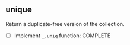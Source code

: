 ## unique
Return a duplicate-free version of the collection.

* [ ] Implement `_.uniq` function: COMPLETE
